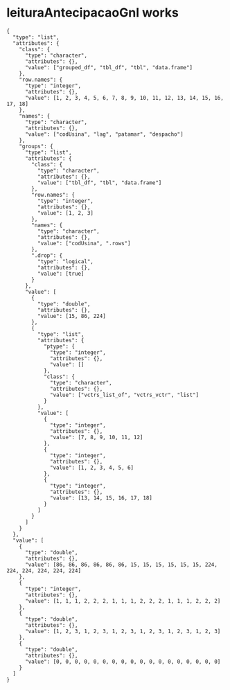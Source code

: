 # leituraAntecipacaoGnl works

    {
      "type": "list",
      "attributes": {
        "class": {
          "type": "character",
          "attributes": {},
          "value": ["grouped_df", "tbl_df", "tbl", "data.frame"]
        },
        "row.names": {
          "type": "integer",
          "attributes": {},
          "value": [1, 2, 3, 4, 5, 6, 7, 8, 9, 10, 11, 12, 13, 14, 15, 16, 17, 18]
        },
        "names": {
          "type": "character",
          "attributes": {},
          "value": ["codUsina", "lag", "patamar", "despacho"]
        },
        "groups": {
          "type": "list",
          "attributes": {
            "class": {
              "type": "character",
              "attributes": {},
              "value": ["tbl_df", "tbl", "data.frame"]
            },
            "row.names": {
              "type": "integer",
              "attributes": {},
              "value": [1, 2, 3]
            },
            "names": {
              "type": "character",
              "attributes": {},
              "value": ["codUsina", ".rows"]
            },
            ".drop": {
              "type": "logical",
              "attributes": {},
              "value": [true]
            }
          },
          "value": [
            {
              "type": "double",
              "attributes": {},
              "value": [15, 86, 224]
            },
            {
              "type": "list",
              "attributes": {
                "ptype": {
                  "type": "integer",
                  "attributes": {},
                  "value": []
                },
                "class": {
                  "type": "character",
                  "attributes": {},
                  "value": ["vctrs_list_of", "vctrs_vctr", "list"]
                }
              },
              "value": [
                {
                  "type": "integer",
                  "attributes": {},
                  "value": [7, 8, 9, 10, 11, 12]
                },
                {
                  "type": "integer",
                  "attributes": {},
                  "value": [1, 2, 3, 4, 5, 6]
                },
                {
                  "type": "integer",
                  "attributes": {},
                  "value": [13, 14, 15, 16, 17, 18]
                }
              ]
            }
          ]
        }
      },
      "value": [
        {
          "type": "double",
          "attributes": {},
          "value": [86, 86, 86, 86, 86, 86, 15, 15, 15, 15, 15, 15, 224, 224, 224, 224, 224, 224]
        },
        {
          "type": "integer",
          "attributes": {},
          "value": [1, 1, 1, 2, 2, 2, 1, 1, 1, 2, 2, 2, 1, 1, 1, 2, 2, 2]
        },
        {
          "type": "double",
          "attributes": {},
          "value": [1, 2, 3, 1, 2, 3, 1, 2, 3, 1, 2, 3, 1, 2, 3, 1, 2, 3]
        },
        {
          "type": "double",
          "attributes": {},
          "value": [0, 0, 0, 0, 0, 0, 0, 0, 0, 0, 0, 0, 0, 0, 0, 0, 0, 0]
        }
      ]
    }

